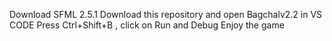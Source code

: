 Download SFML 2.5.1 
Download this repository and open Bagchalv2.2 in VS CODE
Press Ctrl+Shift+B , click on Run and Debug
Enjoy the game

